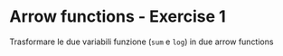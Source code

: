 # Arrow functions - Exercise 1

Trasformare le due variabili funzione (`sum` e `log`) in due arrow functions
